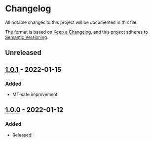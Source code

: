 # Changelog
All notable changes to this project will be documented in this file.

The format is based on [Keep a Changelog](https://keepachangelog.com/en/1.0.0/),
and this project adheres to [Semantic Versioning](https://semver.org/spec/v2.0.0.html).

## Unreleased

## [1.0.1] - 2022-01-15

### Added
- MT-safe improvement

## [1.0.0] - 2022-01-12

### Added
- Released!

[1.0.1]: https://github.com/uncellon/hlk-gpio/tree/v1.0.1
[1.0.0]: https://github.com/uncellon/hlk-gpio/tree/v1.0.0